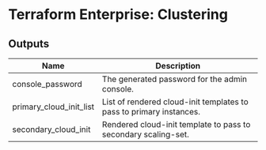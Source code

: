 # Terraform Enterprise: Clustering

## Outputs

| Name | Description |
|------|-------------|
| console\_password | The generated password for the admin console. |
| primary\_cloud\_init\_list | List of rendered cloud-init templates to pass to primary instances. |
| secondary\_cloud\_init | Rendered cloud-init template to pass to secondary scaling-set. |

